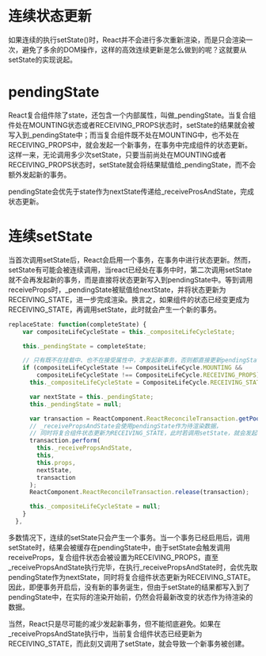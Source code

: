 # 连续状态更新

如果连续的执行setState()时，React并不会进行多次重新渲染，而是只会渲染一次，避免了多余的DOM操作，这样的高效连续更新是怎么做到的呢？这就要从setState的实现说起。

# pendingState
React复合组件除了state，还包含一个内部属性，叫做\_pendingState。当复合组件处在MOUNTING状态或者RECEIVING\_PROPS状态时，setState的结果就会被写入到\_pendingState中；而当复合组件既不处在MOUNTING中，也不处在RECEIVING\_PROPS中，就会发起一个新事务，在事务中完成组件的状态更新。这样一来，无论调用多少次setState，只要当前尚处在MOUNTING或者RECEIVING\_PROPS状态时，setState就会将结果赋值给\_pendingState，而不会额外发起新的事务。

pendingState会优先于state作为nextState传递给\_receiveProsAndState，完成状态更新。

# 连续setState
当首次调用setState后，React会启用一个事务，在事务中进行状态更新。然而，setState有可能会被连续调用，当react已经处在事务中时，第二次调用setState就不会再发起新的事务，而是直接将状态更新写入到pendingState中。等到调用receiveProps时，\_pendingState被赋值给nextState，并将状态更新为RECEIVING\_STATE，进一步完成渲染。换言之，如果组件的状态已经变更成为RECEIVING\_STATE，再调用setState，此时就会产生一个新的事务。
```javascript
replaceState: function(completeState) {
    var compositeLifeCycleState = this._compositeLifeCycleState;

    this._pendingState = completeState;

    // 只有既不在挂载中、也不在接受属性中，才发起新事务，否则都直接更新pendingState
    if (compositeLifeCycleState !== CompositeLifeCycle.MOUNTING &&
        compositeLifeCycleState !== CompositeLifeCycle.RECEIVING_PROPS) {
      this._compositeLifeCycleState = CompositeLifeCycle.RECEIVING_STATE;

      var nextState = this._pendingState;
      this._pendingState = null;

      var transaction = ReactComponent.ReactReconcileTransaction.getPooled();
      // _receivePropsAndState会使用pendingState作为待渲染数据，
      // 同时将复合组件状态更新为RECEIVING_STATE，此时若调用setState，就会发起一个新事务
      transaction.perform(
        this._receivePropsAndState,
        this,
        this.props,
        nextState,
        transaction
      );
      ReactComponent.ReactReconcileTransaction.release(transaction);

      this._compositeLifeCycleState = null;
    }
  },
```


多数情况下，连续的setState只会产生一个事务。当一个事务已经启用后，调用setState时，结果会被缓存在pendingState中，由于setState会触发调用receiveProps，复合组件状态会被设置为RECEIVING\_PROPS，直至\_receivePropsAndState执行完毕，在执行\_receivePropsAndState时，会优先取pendingState作为nextState，同时将复合组件状态更新为RECEIVING\_STATE。因此，即便事务开启后，没有新的事务诞生，但由于setState的结果都写入到了pendingState中，在实际的渲染开始前，仍然会将最新改变的状态作为待渲染的数据。

当然，React只是尽可能的减少发起新事务，但不能彻底避免。如果在\_receivePropsAndState执行中，当前复合组件状态已经更新为RECEIVING\_STATE，而此刻又调用了setState，就会导致一个新事务被创建。



